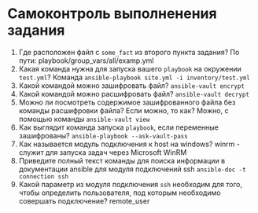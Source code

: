 # Самоконтроль выполненения задания

1. Где расположен файл с `some_fact` из второго пункта задания?
По пути: playbook/group_vars/all/examp.yml
2. Какая команда нужна для запуска вашего `playbook` на окружении `test.yml`?
Команда `ansible-playbook site.yml -i inventory/test.yml`
3. Какой командой можно зашифровать файл?
`ansible-vault encrypt`
4. Какой командой можно расшифровать файл?
`ansible-vault decrypt`
5. Можно ли посмотреть содержимое зашифрованного файла без команды расшифровки файла? Если можно, то как?
Можно, с помощью команды `ansible-vault view`
6. Как выглядит команда запуска `playbook`, если переменные зашифрованы?
`ansible-playbook --ask-vault-pass`
7. Как называется модуль подключения к host на windows?
winrm - служит для запуска задач через Microsoft WinRM
8. Приведите полный текст команды для поиска информации в документации ansible для модуля подключений ssh
`ansible-doc -t connection ssh`
9. Какой параметр из модуля подключения `ssh` необходим для того, чтобы определить пользователя, под которым необходимо совершать подключение?
remote_user
